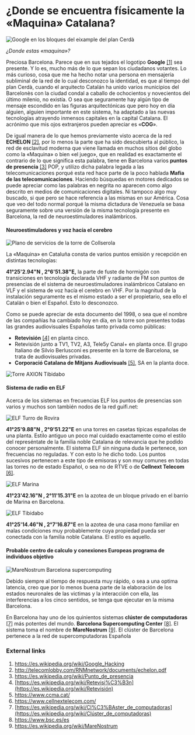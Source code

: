 # ¿Donde se encuentra físicamente la «Maquina» Catalana?

![Google en los bloques del eixample del plan Cerdà](http://redama.es/Images/eixample-barcelona-big_google.webp)

*¿Donde estas «maquina»?*

Preciosa Barcelona. Parece que en sus tejados el logotipo **Google** [[1]](https://es.wikipedia.org/wiki/Google_Hacking) sea presente. Y lo es, mucho más de lo que sepan los ciudadanos votantes. Lo más curioso, cosa que me ha hecho notar una persona en mensajería subliminal de la red de lo cual desconozco la identidad, es que al tiempo del plan Cerdà, cuando el arquitecto Catalán ha unido varios municipios del Barcelonès con la ciudad condal a caballo de ochocientos y novecientos del último milenio, no existía. O sea que seguramente hay algún tipo de mensaje escondido en las figuras arquitectónicas que pero hoy en día alguien, alguien importante en este sistema, ha adaptado a las nuevas tecnologías atrayendo inmensos capitales en la capital Catalana.  El acrónimo que mis ojos extranjeros pueden apreciar es  «**COG**».

De igual manera de lo que hemos previamente visto acerca de la red **ECHELON** [[2]](http://telecomlobby.com/RNMnetwork/documents/echelon.pdf), por lo menos la parte que ha sido descubierta al público, la red de esclavitud moderna que viene llamada en muchos sitios del globo como la «Maquina» o bien «el juego», que en realidad es exactamente el contrario de lo que significa esta palabra, tiene en Barcelona varios **puntos de presencia** [[3]](https://es.wikipedia.org/wiki/Punto_de_presencia) POP, y utilizo dicha palabra legada a las telecomunicaciones porqué esta red hace parte de la poco hablada **Mafia de las telecomunicaciones**. Haciendo búsquedas en motores dedicados se puede apreciar como las palabras en negrita no aparecen como algo descrito en medios de comunicaciones digitales. Ni tampoco algo muy buscado, si que pero se hace referencia a las mismas en sur América. Cosa que veo del todo normal porqué la misma dictadura de Venezuela se basa seguramente sobre una versión de la misma tecnología presente en Barcelona, la red de neuroestimuladores inalámbricos.  

#### Neuroestimuladores y voz hacía el cerebro

![Plano de servicios de la torre de Collserola](http://telecomlobby.com/Images/torre_collserola_disposicion_servicios.webp)

La «Maquina» en Cataluña consta de varios puntos emisión y recepción en distintas tecnologías:

**41°25'2.94"N , 2°6'51.38"E,** la parte de fuste de hormigón con transiciones en tecnología declarada VHF y radiante de FM son puntos de presencias de el sistema de neuroestimuladores inalámbricos Catalano en VLF y el sistema de voz hacía el cerebro en VHF. Por la magnitud de la instalación seguramente es el mismo estado a ser el propietario, sea ello el Catalán o bien el Español. Esto lo desconozco. 

Como se puede apreciar de esta documento del 1998, o sea que el nombre de las compañías ha cambiado hoy en día, en la torre son presentes todas las grandes audiovisuales Españolas tanto privada como públicas:

- **Retevisión** [[4]](https://es.wikipedia.org/wiki/Retevisi%C3%B3n) en planta cinco.
- Retevisión junto a TV1, TV2, A3, Tele5y Canal+ en planta once. El grupo Italiano de Silvio Berlusconi es presente en la torre de Barcelona, se trata de audiovisuales privadas.
- **Corporació Catalana de Mitjans Audiovisuals** [[5]](https://www.ccma.cat/), SA en la planta doce. 

![Torre AXION Tibidabo](http://telecomlobby.com/Images/axion_tibidabo.webp)

#### Sistema de radio en ELF

Acerca de los sistemas en frecuencias ELF los puntos de presencias son varios y muchos son también nodos de la red guifi.net:

![ELF Turro de Rovira](http://telecomlobby.com/Images/elf_barcelona_turro_rovira.webp)

 **41°25'9.88"N , 2°9'51.22"E** en una torres en casetas típicas españolas de una planta. Estilo antiguo un poco mal cuidado exactamente como el estilo del represéntate de la familia noble Catalana de relevancia que he podido conocer personalmente. El sistema ELF sin ninguna duda le pertenece, son frecuencias no reguladas. Y con esto lo he dicho todo. Los puntos sucesivos pertenecen a este tipo de emisoras y son muy comunes en todas las torres no de estado Español, o sea no de RTVE o de **Cellnext Telecom** [[6]](https://www.cellnextelecom.com/).

![ELF Marina](http://telecomlobby.com/Images/elf_barcelona_marina.webp)

**41°23'42.16"N ,  2°11'15.31"E** en la azotea de un bloque privado en el barrio de Marina en Barcelona.

![ELF Tibidabo](http://telecomlobby.com/Images/elf_barcelona_tibidabo.webp)

**41°25'14.46"N ,  2°7'16.87"E** en la azotea de una casa mono familiar en malas condiciones muy probablemente cuya propiedad pueda ser conectada con la familia noble Catalana. El estilo es aquello.

#### Probable centro de calculo y conexiones Europeas programa de individuos objetivo 

![MareNostrum Barcelona supercomputing](http://telecomlobby.com/Images/barcelona_supercomputing_marenostrum.webp)

Debido siempre al tiempo de respuesta muy rápido, o sea a una optima latencia, creo que por lo menos buena parte de la elaboración de los estados neuronales de las victimas y la interacción con ella, las interferencias a los cinco sentidos, se tenga que ejecutar en la misma Barcelona.

En Barcelona hay  uno de los quinientos sistemas **clúster de computadoras** [[7]](https://es.wikipedia.org/wiki/Cl%C3%BAster_de_computadoras) más potentes del mundo. **Barcelona Supercomputing Center** [[8]](https://www.bsc.es/es).  El sistema toma el nombre de **MareNostrum** [[9]](https://es.wikipedia.org/wiki/MareNostrum). El clúster de Barcelona pertenece a la red de supercomputadoras Española 



### External links 

1. https://es.wikipedia.org/wiki/Google_Hacking
2. http://telecomlobby.com/RNMnetwork/documents/echelon.pdf
3. https://es.wikipedia.org/wiki/Punto_de_presencia
4. [https://es.wikipedia.org/wiki/Retevisi%C3%B3n](https://es.wikipedia.org/wiki/Retevisión)
5. https://www.ccma.cat/
6. https://www.cellnextelecom.com/
7. [https://es.wikipedia.org/wiki/Cl%C3%BAster_de_computadoras](https://es.wikipedia.org/wiki/Clúster_de_computadoras)
8. https://www.bsc.es/es
9. https://es.wikipedia.org/wiki/MareNostrum